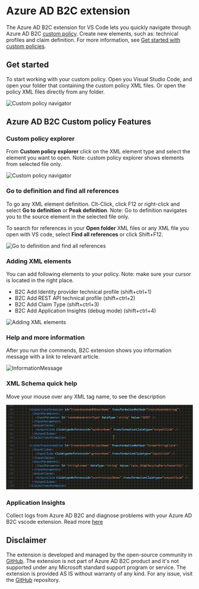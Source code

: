 # Azure AD B2C extension

The Azure AD B2C extension for VS Code lets you quickly navigate through Azure AD B2C [custom policy](https://docs.microsoft.com/en-us/azure/active-directory-b2c/active-directory-b2c-overview-custom). Create new elements, such as: technical profiles and claim definition. For more information, see [Get started with custom policies](https://docs.microsoft.com/en-us/azure/active-directory-b2c/active-directory-b2c-get-started-custom).

## Get started
To start working with your custom policy. Open you Visual Studio Code, and open your folder that containing the custom policy XML files. Or open the policy XML files directly from any folder.

![Custom policy navigator](media/openfolder.png)

## Azure AD B2C Custom policy Features
### Custom policy explorer
From **Custom policy explorer** click on the XML element type and select the element you want to open. Note: custom policy explorer shows elements from  selected file only.

![Custom policy navigator](media/explorer.png)

### Go to definition and find all references
To go any XML element definition. Clt-Click, click F12 or right-click and select **Go to definition** or **Peak definition**. Note: Go to definition navigates you to the source element in the selected file only.

To search for references in your **Open folder** XML files or any XML file you open with VS code, select **Find all references** or click Shift+F12.

![Go to definition and find all references](media/goto.png)

### Adding XML elements
You can add following elements to your policy. Note: make sure your cursor is located in the right place.
* B2C Add Identity provider technical profile (shift+ctrl+1)
* B2C Add REST API technical profile (shift+ctrl+2)
* B2C Add Claim Type (shift+ctrl+3)
* B2C Add Application Insights (debug mode) (shift+ctrl+4)

![Adding XML elements](media/commands.png)

### Help and more information
After you run the commends, B2C extension shows you information message with a link to relevant article.

![InformationMessage](media/moreinfo.png)

### XML Schema quick help

Move your mouse over any XML tag name, to see the description

![XML Schema quick help](media/hover.gif)

### Application Insights
Collect logs from Azure AD B2C and diagnose problems with your Azure AD B2C vscode extension. Read more [here](https://github.com/yoelhor/aad-b2c-vs-code-extension/blob/master/help/app-insights.md)

## Disclaimer
The extension is developed and managed by the open-source community in [GitHub](https://github.com/yoelhor/aad-b2c-tools.git). The extension is not part of Azure AD B2C product and it's not supported under any Microsoft standard support program or service. The extension is provided AS IS without warranty of any kind. For any issue, visit the [GitHub](https://github.com/yoelhor/aad-b2c-tools.git) repository.
